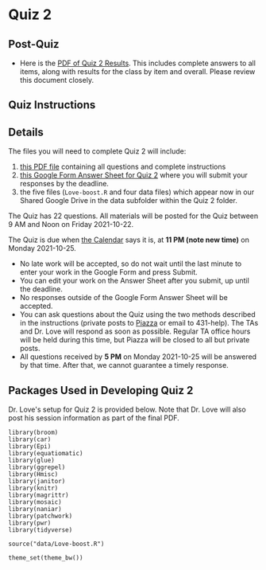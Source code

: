 # Quiz 2 

## Post-Quiz

- Here is the [PDF of Quiz 2 Results](https://github.com/THOMASELOVE/431-2021/blob/main/quizzes/quiz2/quiz2_sketch_with_results.pdf). This includes complete answers to all items, along with results for the class by item and overall. Please review this document closely.

## Quiz Instructions

## Details

The files you will need to complete Quiz 2 will include:

1. [this PDF file](https://github.com/THOMASELOVE/431-2021/blob/main/quizzes/quiz2/quiz2.pdf) containing all questions and complete instructions
2. [this Google Form Answer Sheet for Quiz 2](https://bit.ly/431-2021-quiz2-answer-sheet) where you will submit your responses by the deadline.
3. the five files (`Love-boost.R` and four data files) which appear now in our Shared Google Drive in the data subfolder within the Quiz 2 folder.

The Quiz has 22 questions. All materials will be posted for the Quiz between 9 AM and Noon on Friday 2021-10-22. 

The Quiz is due when [the Calendar](https://thomaselove.github.io/431/calendar.html) says it is, at **11 PM (note new time)** on Monday 2021-10-25. 

- No late work will be accepted, so do not wait until the last minute to enter your work in the Google Form and press Submit. 
- You can edit your work on the Answer Sheet after you submit, up until the deadline. 
- No responses outside of the Google Form Answer Sheet will be accepted.
- You can ask questions about the Quiz using the two methods described in the instructions (private posts to [Piazza](https://piazza.com/case/fall2021/pqhs431) or email to 431-help). The TAs and Dr. Love will respond as soon as possible. Regular TA office hours will be held during this time, but Piazza will be closed to all but private posts.
- All questions received by **5 PM** on Monday 2021-10-25 will be answered by that time. After that, we cannot guarantee a timely response.

## Packages Used in Developing Quiz 2

Dr. Love's setup for Quiz 2 is provided below. Note that Dr. Love will also post his session information as part of the final PDF.

```
library(broom)
library(car)
library(Epi)
library(equatiomatic)
library(glue)
library(ggrepel)
library(Hmisc)
library(janitor)
library(knitr)
library(magrittr)
library(mosaic)
library(naniar)
library(patchwork)
library(pwr)
library(tidyverse)

source("data/Love-boost.R")

theme_set(theme_bw())
```

